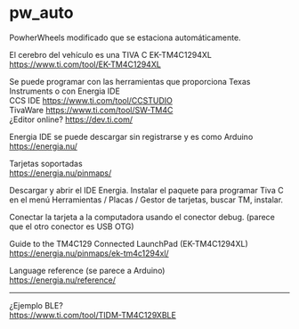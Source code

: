 # pw_auto
PowherWheels modificado que se estaciona automáticamente.  

El cerebro del vehículo es una TIVA C EK-TM4C1294XL  
https://www.ti.com/tool/EK-TM4C1294XL  

Se puede programar con las herramientas que proporciona Texas Instruments o con Energia IDE  
CCS IDE https://www.ti.com/tool/CCSTUDIO  
TivaWare https://www.ti.com/tool/SW-TM4C  
¿Editor online? https://dev.ti.com/  

Energia IDE se puede descargar sin registrarse y es como Arduino  
https://energia.nu/  

Tarjetas soportadas  
https://energia.nu/pinmaps/  

Descargar y abrir el IDE Energia. Instalar el paquete para programar Tiva C
en el menú Herramientas / Placas / Gestor de tarjetas, buscar TM, instalar.  

Conectar la tarjeta a la computadora usando el conector debug.
(parece que el otro conector es USB OTG)  

Guide to the TM4C129 Connected LaunchPad (EK-TM4C1294XL)  
https://energia.nu/pinmaps/ek-tm4c1294xl/  

Language reference (se parece a Arduino)  
https://energia.nu/reference/  

---

¿Ejemplo BLE?  
https://www.ti.com/tool/TIDM-TM4C129XBLE  
